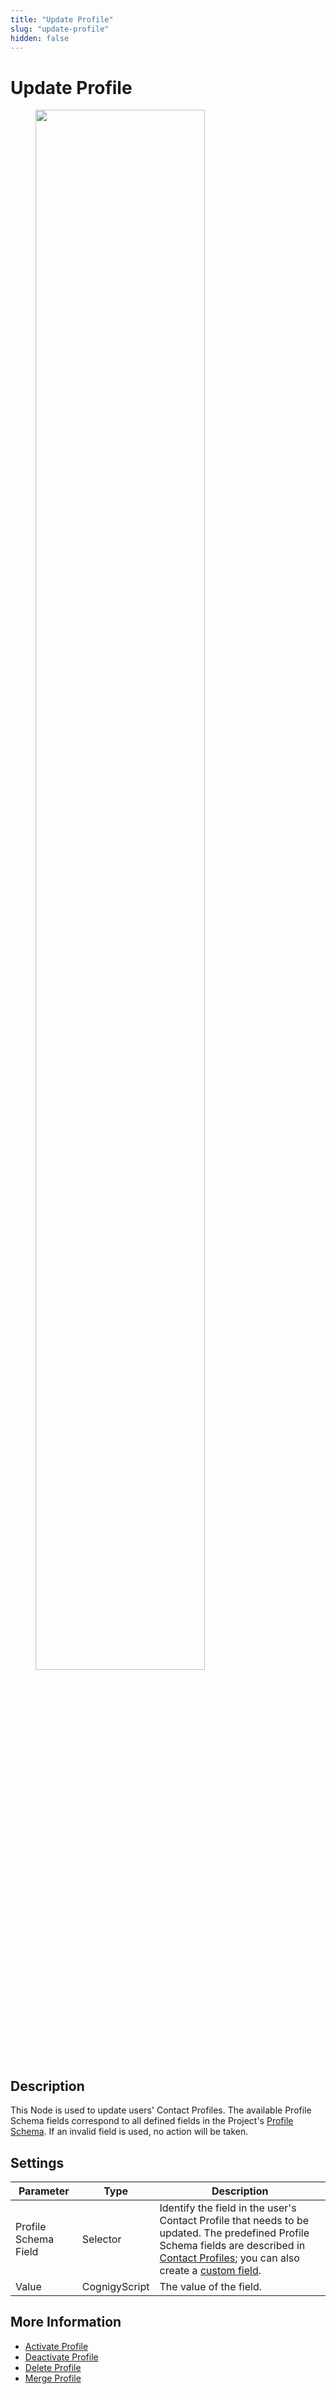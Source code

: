 ```yaml
---
title: "Update Profile" 
slug: "update-profile" 
hidden: false 
---
```


# Update Profile

<figure>
  <img class="image-center" src="../../../../../_assets/ai/build/node-reference/profile/update-profile.png" width="80%" />
</figure>

## Description

This Node is used to update users' Contact Profiles.
The available Profile Schema fields correspond to all defined fields in the Project's [Profile Schema](../../../analyze/contact-profiles.md#profile-schema). 
If an invalid field is used, no action will be taken.

## Settings

| Parameter            | Type          | Description                                                                                                                                                                                                                                                                                  |
|----------------------|---------------|----------------------------------------------------------------------------------------------------------------------------------------------------------------------------------------------------------------------------------------------------------------------------------------------|
| Profile Schema Field | Selector      | Identify the field in the user's Contact Profile that needs to be updated. The predefined Profile Schema fields are described in [Contact Profiles](../../../analyze/contact-profiles.md); you can also create a [custom field](../../../analyze/contact-profiles.md#create-a-custom-field). |
| Value                | CognigyScript | The value of the field.                                                                                                                                                                                                                                                                      |

## More Information

- [Activate Profile](activate-profile.md)
- [Deactivate Profile](deactivate-profile.md)
- [Delete Profile](delete-profile.md)
- [Merge Profile](merge-profile.md)